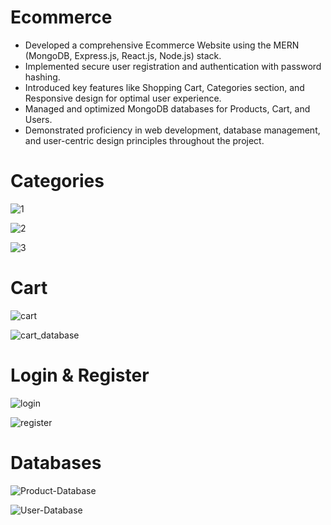 # Ecommerce

- Developed a comprehensive Ecommerce Website using the MERN (MongoDB, Express.js, React.js, Node.js) stack.
- Implemented secure user registration and authentication with password hashing.
- Introduced key features like Shopping Cart, Categories section, and Responsive design for optimal user experience.
- Managed and optimized MongoDB databases for Products, Cart, and Users.
- Demonstrated proficiency in web development, database management, and user-centric design principles throughout the project.


# Categories
![1](https://github.com/U-got-Piyush/Ecommerce/assets/86412806/22371231-2559-4d05-a2be-76ca4ee09906)



![2](https://github.com/U-got-Piyush/Ecommerce/assets/86412806/f37a42ff-36cd-4912-9845-e1c4114b8509)



![3](https://github.com/U-got-Piyush/Ecommerce/assets/86412806/aca53134-2ec4-4816-bab6-83d79a3ccf9f)


# Cart
![cart](https://github.com/U-got-Piyush/Ecommerce/assets/86412806/09c5a62c-8cf4-498c-8e90-4c7dd395dd6f)



![cart_database](https://github.com/U-got-Piyush/Ecommerce/assets/86412806/959246ce-c6ac-4500-9eb7-0264326eab59)



# Login & Register
![login](https://github.com/U-got-Piyush/Ecommerce/assets/86412806/4aa88fdd-b098-433e-9441-c6415d070e9d)


![register](https://github.com/U-got-Piyush/Ecommerce/assets/86412806/988efae2-9f15-41d4-94a9-a5ff4067fed8)



# Databases
![Product-Database](https://github.com/U-got-Piyush/Ecommerce/assets/86412806/4ac99eda-2190-4676-8f1b-f61639b3e193)



![User-Database](https://github.com/U-got-Piyush/Ecommerce/assets/86412806/cf81f0b8-98c1-40de-bea8-de716469fe72)
